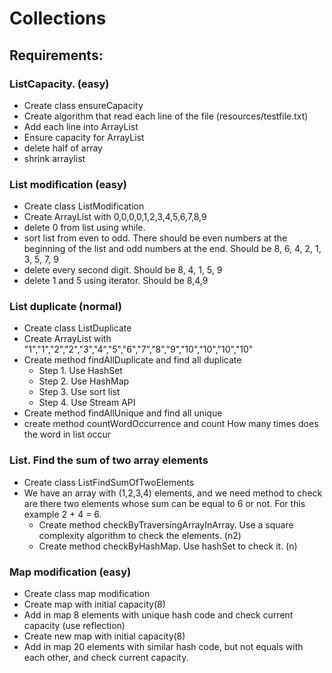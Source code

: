 # Collections

## Requirements:

### ListCapacity. (easy)
- Create class ensureCapacity
- Create algorithm that read each line of the file (resources/testfile.txt)
- Add each line into ArrayList
- Ensure capacity for ArrayList
- delete half of array
- shrink arraylist

### List modification (easy)
- Create class ListModification
- Create ArrayList with 0,0,0,0,1,2,3,4,5,6,7,8,9
- delete 0 from list using while.
- sort list from even to odd. There should be even numbers at the beginning of the list and odd numbers at the end. Should be 8, 6, 4, 2, 1, 3, 5, 7, 9
- delete every second digit. Should be 8, 4, 1, 5, 9
- delete 1 and 5 using iterator. Should be 8,4,9

### List duplicate (normal)
- Create class ListDuplicate
- Create ArrayList with "1","1","2","2","3","4","5","6","7","8","9","10","10","10","10"
- Create method findAllDuplicate and find all duplicate
  - Step 1. Use HashSet
  - Step 2. Use HashMap
  - Step 3. Use sort list
  - Step 4. Use Stream API
- Create method findAllUnique and find all unique
- create method countWordOccurrence and count How many times does the word in list occur

### List. Find the sum of two array elements
- Create class ListFindSumOfTwoElements
- We have an array with (1,2,3,4) elements, and we need method to check are there two elements whose sum can be equal to 6 or not. For this example 2 + 4 = 6.
  - Create method checkByTraversingArrayInArray. Use a square complexity algorithm to check the elements. (n2)
  - Create method checkByHashMap. Use hashSet to check it. (n)

### Map modification (easy)
- Create class map modification
- Create map with initial capacity(8)
- Add in map 8 elements with unique hash code and check current capacity (use reflection)
- Create new map with initial capacity(8)
- Add in map 20 elements with similar hash code, but not equals with each other, and check current capacity.

